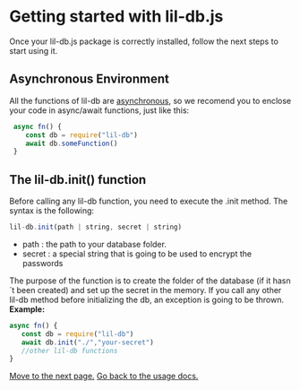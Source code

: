 ﻿# Getting started with lil-db.js

Once your lil-db.js package is correctly installed, follow the next steps to start using it.

## Asynchronous Environment
All the functions of lil-db are [asynchronous](https://developer.mozilla.org/en-US/docs/Web/JavaScript/Reference/Statements/async_function), so we recomend you to enclose your code in async/await functions, just like this:
```js
 async fn() {
    const db = require("lil-db")
    await db.someFunction()
 }
  ```
## The lil-db.init() function
Before calling any lil-db function, you need to execute the .init method.
The syntax is the following:
```js
lil-db.init(path | string, secret | string)
```

 - path : the path to your database folder.
 - secret : a special string that is going to be used to encrypt the passwords
 
 The purpose of the function is to create the folder of the database (if it hasn´t been created) and set up the secret in the memory. If you call any other lil-db method before initializing the db, an exception is going to be thrown.
**Example:**
```js
async fn() {
   const db = require("lil-db")
   await db.init("./","your-secret")
   //other lil-db functions
}
```

[Move to the next page.](https://www.github.com/santiagomirantes/lil-db-docs/blob/main/Usage/newCollection)
[Go back to the usage docs.](https://www.github.com/santiagomirantes/lil-db-docs/blob/main/Usage/USAGE_DOCS.md)



 
